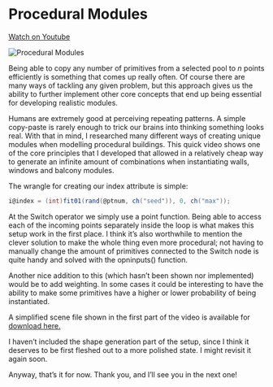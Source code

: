 # Procedural Modules

[Watch on Youtube](https://www.youtube.com/watch?v=MwFARaaTLW4)

![Procedural Modules](https://user-images.githubusercontent.com/81909946/113516073-a0b89e80-9578-11eb-9853-840f3b6a8ba5.jpg)

Being able to copy any number of primitives from a selected pool to *n* points efficiently is something that comes up really often. Of course there are many ways of tackling any given problem, but this approach gives us the ability to further implement other core concepts that end up being essential for developing realistic modules.

Humans are extremely good at perceiving repeating patterns. A simple copy-paste is rarely enough to trick our brains into thinking something looks real. With that in mind, I researched many different ways of creating unique modules when modelling procedural buildings. This quick video shows one of the core principles that I developed that allowed in a relatively cheap way to generate an infinite amount of combinations when instantiating walls, windows and balcony modules.

The wrangle for creating our index attribute is simple:

```c#
i@index = (int)fit01(rand(@ptnum, ch("seed")), 0, ch("max"));
```

At the Switch operator we simply use a point function. Being able to access each of the incoming points separately inside the loop is what makes this setup work in the first place. I think it’s also worthwhile to mention the clever solution to make the whole thing even more procedural; not having to manually change the amount of primitives connected to the Switch node is quite handy and solved with the opninputs() function.

Another nice addition to this (which hasn’t been shown nor implemented) would be to add weighting. In some cases it could be interesting to have the ability to make some primitives have a higher or lower probability of being instantiated.

A simplified scene file shown in the first part of the video is available for [download here.](https://github.com/ribponce/particula/blob/851e570a8305e3a82b6d94f043f6dd402b869749/tutorials/procedural_modules/files/particula_procedural-modules_SHARE.hipnc)

I haven’t included the shape generation part of the setup, since I think it deserves to be first fleshed out to a more polished state. I might revisit it again soon.

Anyway, that’s it for now. Thank you, and I’ll see you in the next one!
